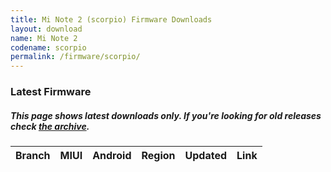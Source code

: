 ```yaml
---
title: Mi Note 2 (scorpio) Firmware Downloads
layout: download
name: Mi Note 2
codename: scorpio
permalink: /firmware/scorpio/
---
```


### Latest Firmware
##### This page shows latest downloads only. If you're looking for old releases check [the archive](/archive/firmware/scorpio/).

<div class="table-responsive-md" id="table-wrapper">
<table id="firmware" class="compact table table-striped table-hover table-sm">
    <thead class="thead-dark">
        <tr>
            <th>Branch</th>
            <th>MIUI</th>
            <th>Android</th>
            <th>Region</th>
            <th>Updated</th>
            <th>Link</th>
        </tr>
    </thead>
    <script>loadFirmwareDownloads('scorpio', 'latest')</script>
</table>
</div>
